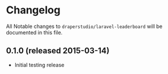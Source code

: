 # Changelog

All Notable changes to `draperstudio/laravel-leaderboard` will be documented in this file.

## 0.1.0 (released 2015-03-14)

- Initial testing release

